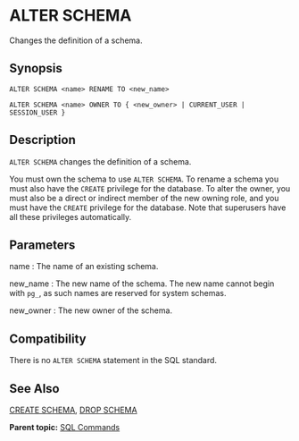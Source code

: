 # ALTER SCHEMA 

Changes the definition of a schema.

## <a id="section2"></a>Synopsis 

``` {#sql_command_synopsis}
ALTER SCHEMA <name> RENAME TO <new_name>

ALTER SCHEMA <name> OWNER TO { <new_owner> | CURRENT_USER | SESSION_USER }
```

## <a id="section3"></a>Description 

`ALTER SCHEMA` changes the definition of a schema.

You must own the schema to use `ALTER SCHEMA`. To rename a schema you must also have the `CREATE` privilege for the database. To alter the owner, you must also be a direct or indirect member of the new owning role, and you must have the `CREATE` privilege for the database. Note that superusers have all these privileges automatically.

## <a id="section4"></a>Parameters 

name
:   The name of an existing schema.

new\_name
:   The new name of the schema. The new name cannot begin with `pg_`, as such names are reserved for system schemas.

new\_owner
:   The new owner of the schema.

## <a id="section5"></a>Compatibility 

There is no `ALTER SCHEMA` statement in the SQL standard.

## <a id="section6"></a>See Also 

[CREATE SCHEMA](CREATE_SCHEMA.html), [DROP SCHEMA](DROP_SCHEMA.html)

**Parent topic:** [SQL Commands](../sql_commands/sql_ref.html)

